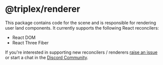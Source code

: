 # @triplex/renderer

This package contains code for the scene and is responsible for rendering user land components. It currently supports the following React reconcilers:

- React DOM
- React Three Fiber

If you're interested in supporting new reconcilers / renderers [raise an issue](https://github.com/trytriplex/triplex/issues) or start a chat in the [Discord Community](https://discord.gg/SUHCwfEk).
